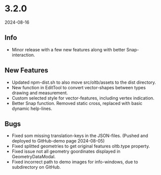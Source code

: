 # 3.2.0
2024-08-16

## Info
- Minor release with a few new features along with better Snap-interaction.

## New Features
- Updated npm-dist.sh to also move src/oltb/assets to the dist directory.
- New function in EditTool to convert vector-shapes between types drawing and measurement.
- Custom selected style for vector-features, including vertex indication.
- Better Snap function. Removed static cross, replaced with basic dynamic help-lines.

## Bugs
- Fixed som missing translation-keys in the JSON-files. (Pushed and deployed to GitHub-demo page 2024-08-05)
- Fixed splitted geometries to get original features oltb.type property.
- Fixed issue not all geometry goordinates displayed in GeometryDataModal.
- Fixed incorrect path to demo images for info-windows, due to subdirectory on GitHub.